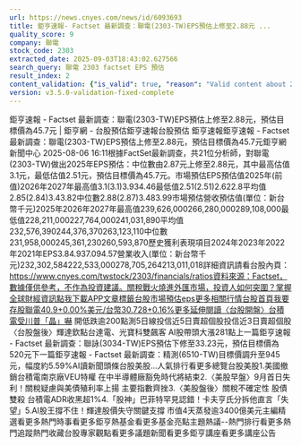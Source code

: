 ```yaml
---
url: https://news.cnyes.com/news/id/6093693
title: 鉅亨速報- Factset 最新調查：聯電(2303-TW)EPS預估上修至2.88元 ...
quality_score: 9
company: 聯電
stock_code: 2303
extracted_date: 2025-09-03T18:43:02.627566
search_query: 聯電 2303 factset EPS 預估
result_index: 2
content_validation: {"is_valid": true, "reason": "Valid content about 2303"}
version: v3.5.0-validation-fixed-complete
---
```


鉅亨速報 - Factset 最新調查：聯電(2303-TW)EPS預估上修至2.88元，預估目標價為45.7元 | 鉅亨網 - 台股預估‌‌鉅亨速報台股預估 鉅亨速報鉅亨速報 - Factset 最新調查：聯電(2303-TW)EPS預估上修至2.88元，預估目標價為45.7元鉅亨網新聞中心 2025-08-06 16:11‌根據FactSet最新調查，共21位分析師，對聯電(2303-TW)做出2025年EPS預估：中位數由2.87元上修至2.88元，其中最高估值3.1元，最低估值2.51元，預估目標價為45.7元。市場預估EPS預估值2025年(前值)2026年2027年最高值3.1(3.1)3.934.46最低值2.51(2.51)2.622.8平均值2.85(2.84)3.43.82中位數2.88(2.87)3.483.99市場預估營收‌預估值(單位：新台幣千元)2025年2026年2027年最高值239,626,000266,280,000289,108,000最低值228,211,000227,764,000241,031,890平均值232,576,390244,376,370263,123,110中位數231,958,000245,361,230260,593,870歷史獲利表現項目2024年2023年2022年2021年EPS3.84.937.094.57營業收入(單位：新台幣千元)232,302,584222,533,000278,705,264213,011,018詳細資訊請看台股內頁：https://www.cnyes.com/twstock/2303/financials/ratios資料來源：Factset，數據僅供參考，不作為投資建議。關稅戰火燒進外匯市場，投資人如何突圍？掌握全球財經資訊點我下載APP文章標籤台股市場預估eps更多相關行情台股首頁我要存股聯電40.9+0.00%美元/台幣30.728+0.16%更多延伸閱讀〈台股開盤〉台積電受川普「晶」嚇 開低跌逾200點測5日線投信近5日賣超個股投信近3日賣超個股〈台股盤後〉輝達欽點台達電、光寶科雙飆客
AI股帶頭大漲281點‌上一篇鉅亨速報 - Factset 最新調查：聯詠(3034-TW)EPS預估下修至33.23元，預估目標價為520元下一篇鉅亨速報 - Factset 最新調查：精測(6510-TW)目標價調升至945元，幅度約5.59%‌‌AI讀新聞頭條台股美股...人氣排行看更多總覽台股美股1.美國撤銷台積電南京廠VEU特權 在中半導體廠豁免時代將結束2.〈美股早盤〉9月首日失利！關稅疑慮與美債殖利率上揚 主要指數齊挫3.〈美股盤後〉關稅不確定性 股債雙殺 台積電ADR收黑超1%4.「股神」巴菲特罕見認錯！卡夫亨氏分拆他直言「失望」5.AI股王撐不住！輝達股價失守關鍵支撐 市值4天蒸發逾3400億美元‌主編精選看更多‌熱門時事看更多‌‌‌‌‌‌‌‌‌‌‌‌‌‌‌‌‌鉅亨熱基金看更多基金亮點主題熱議‌‌‌‌--‌‌‌‌熱門排行看更多熱門追蹤熱門收藏‌‌‌‌‌‌‌‌‌台股專家觀點看更多議題新聞看更多鉅亨講座看更多講座公告‌‌‌‌‌‌‌‌